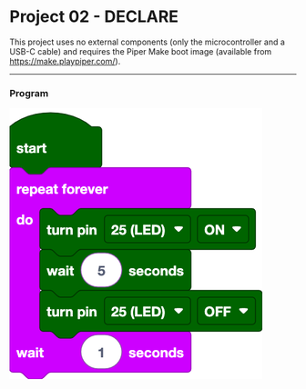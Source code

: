 # Project 02 - DECLARE

This project uses no external components (only the microcontroller and a USB-C cable) and requires the Piper Make boot image (available from https://make.playpiper.com/).

---
### Program
![Program](./program.png)